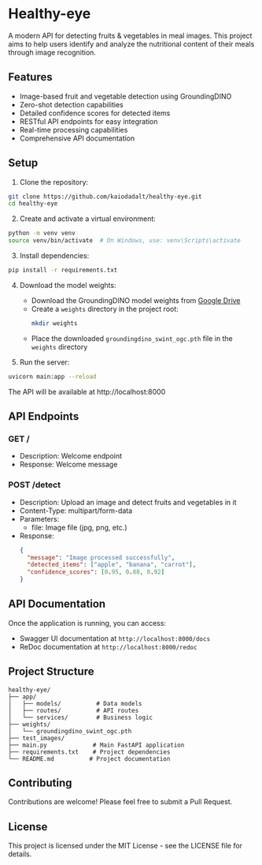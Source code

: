 # Healthy-eye

A modern API for detecting fruits & vegetables in meal images. This project aims to help users identify and analyze the nutritional content of their meals through image recognition.

## Features

- Image-based fruit and vegetable detection using GroundingDINO
- Zero-shot detection capabilities
- Detailed confidence scores for detected items
- RESTful API endpoints for easy integration
- Real-time processing capabilities
- Comprehensive API documentation

## Setup

1. Clone the repository:
```bash
git clone https://github.com/kaiodadalt/healthy-eye.git
cd healthy-eye
```

2. Create and activate a virtual environment:
```bash
python -m venv venv
source venv/bin/activate  # On Windows, use: venv\Scripts\activate
```

3. Install dependencies:
```bash
pip install -r requirements.txt
```

4. Download the model weights:
   - Download the GroundingDINO model weights from [Google Drive](https://drive.google.com/file/d/1X-XS4k4RQ2CN6oJSitg0AozbcCbZO1wl/view?usp=sharing)
   - Create a `weights` directory in the project root:
     ```bash
     mkdir weights
     ```
   - Place the downloaded `groundingdino_swint_ogc.pth` file in the `weights` directory

5. Run the server:
```bash
uvicorn main:app --reload
```

The API will be available at http://localhost:8000

## API Endpoints

### GET /
- Description: Welcome endpoint
- Response: Welcome message

### POST /detect
- Description: Upload an image and detect fruits and vegetables in it
- Content-Type: multipart/form-data
- Parameters:
  - file: Image file (jpg, png, etc.)
- Response:
  ```json
  {
    "message": "Image processed successfully",
    "detected_items": ["apple", "banana", "carrot"],
    "confidence_scores": [0.95, 0.88, 0.92]
  }
  ```

## API Documentation

Once the application is running, you can access:
- Swagger UI documentation at `http://localhost:8000/docs`
- ReDoc documentation at `http://localhost:8000/redoc`

## Project Structure

```
healthy-eye/
├── app/
│   ├── models/          # Data models
│   ├── routes/          # API routes
│   └── services/        # Business logic
├── weights/
│   └── groundingdino_swint_ogc.pth
├── test_images/
├── main.py             # Main FastAPI application
├── requirements.txt    # Project dependencies
└── README.md          # Project documentation
```

## Contributing

Contributions are welcome! Please feel free to submit a Pull Request.

## License

This project is licensed under the MIT License - see the LICENSE file for details. 